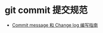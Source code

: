 # git commit 提交规范

* [Commit message 和 Change log 编写指南](http://www.ruanyifeng.com/blog/2016/01/commit_message_change_log.html)